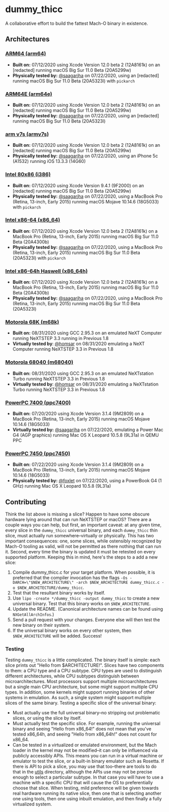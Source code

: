 # dummy_thicc

A collaborative effort to build the fattest Mach-O binary in existence.

## Architectures

### [ARM64 (arm64)](https://github.com/saagarjha/dummy_thicc/tree/master/arm64)

* **Built on:** 07/12/2020 using Xcode Version 12.0 beta 2 (12A8161k) on an [redacted] running macOS Big Sur 11.0 Beta (20A5299w)
* **Physically tested by:** [@saagarjha](https://github.com/saagarjha) on 07/22/2020, using an [redacted] running macOS Big Sur 11.0 Beta (20A5323l) with `pickarch`

### [ARM64E (arm64e)](https://github.com/saagarjha/dummy_thicc/tree/master/arm64e)

* **Built on:** 07/12/2020 using Xcode Version 12.0 beta 2 (12A8161k) on an [redacted] running macOS Big Sur 11.0 Beta (20A5299w)
* **Physically tested by:** [@saagarjha](https://github.com/saagarjha) on 07/22/2020, using an [redacted] running macOS Big Sur 11.0 Beta (20A5323l)

### [arm v7s (armv7s)](https://github.com/saagarjha/dummy_thicc/tree/master/armv7s)

* **Built on:** 07/12/2020 using Xcode Version 12.0 beta 2 (12A8161k) on an [redacted] running macOS Big Sur 11.0 Beta (20A5299w)
* **Physically tested by:** [@saagarjha](https://github.com/saagarjha) on 07/22/2020, using an iPhone 5c (A1532) running iOS 13.3.3 (14G60)

### [Intel 80x86 (i386)](https://github.com/saagarjha/dummy_thicc/tree/master/i386)

* **Built on:** 07/12/2020 using Xcode Version 9.4.1 (9F2000) on an [redacted] running macOS Big Sur 11.0 Beta (20A5299w)
* **Physically tested by:** [@saagarjha](https://github.com/saagarjha) on 07/22/2020, using a MacBook Pro (Retina, 13-inch, Early 2015) running macOS Mojave 10.14.6 (18G5033) with `pickarch`

### [Intel x86-64 (x86_64)](https://github.com/saagarjha/dummy_thicc/tree/master/x86_64)

* **Built on:** 07/12/2020 using Xcode Version 12.0 beta 2 (12A8161k) on a MacBook Pro (Retina, 13-inch, Early 2015) running macOS Big Sur 11.0 Beta (20A4300b)
* **Physically tested by:** [@saagarjha](https://github.com/saagarjha) on 07/22/2020, using a MacBook Pro (Retina, 13-inch, Early 2015) running macOS Big Sur 11.0 Beta (20A5323l) with `pickarch`

### [Intel x86-64h Haswell (x86_64h)](https://github.com/saagarjha/dummy_thicc/tree/master/x86_64h)

* **Built on:** 07/12/2020 using Xcode Version 12.0 beta 2 (12A8161k) on a MacBook Pro (Retina, 13-inch, Early 2015) running macOS Big Sur 11.0 Beta (20A4300b)
* **Physically tested by:** [@saagarjha](https://github.com/saagarjha) on 07/22/2020, using a MacBook Pro (Retina, 13-inch, Early 2015) running macOS Big Sur 11.0 Beta (20A5323l)

### [Motorola 68K (m68k)](https://github.com/saagarjha/dummy_thicc/tree/master/m68k)

* **Built on:** 08/31/2020 using GCC 2.95.3 on an emulated NeXT Computer running NeXTSTEP 3.3 running in Previous 1.8
* **Virtually tested by**: [@homsar](https://github.com/homsar) on 08/31/2020 emulating a NeXT Computer running NeXTSTEP 3.3 in Previous 1.8

### [Motorola 68040 (m68040)](https://github.com/saagarjha/dummy_thicc/tree/master/m68040)

* **Built on:** 08/31/2020 using GCC 2.95.3 on an emulated NeXTstation Turbo running NeXTSTEP 3.3 in Previous 1.8
* **Virtually tested by**: [@homsar](https://github.com/homsar) on 08/31/2020 emulating a NeXTstation Turbo running NeXTSTEP 3.3 in Previous 1.8

### [PowerPC 7400 (ppc7400)](https://github.com/saagarjha/dummy_thicc/tree/master/ppc7400)

* **Built on:** 07/20/2020 using Xcode Version 3.1.4 (9M2809) on a MacBook Pro (Retina, 13-inch, Early 2015) running macOS Mojave 10.14.6 (18G5033)
* **Virtually tested by:** [@saagarjha](https://github.com/saagarjha) on 07/22/2020, emulating a Power Mac G4 (AGP graphics) running Mac OS X Leopard 10.5.8 (9L31a) in QEMU PPC

### [PowerPC 7450 (ppc7450)](https://github.com/saagarjha/dummy_thicc/tree/master/ppc7450)

* **Built on:** 07/22/2020 using Xcode Version 3.1.4 (9M2809) on a MacBook Pro (Retina, 13-inch, Early 2015) running macOS Mojave 10.14.6 (18G5033)
* **Physically tested by:** [@foxlet](https://github.com/foxlet) on 07/22/2020, using a PowerBook G4 (1 GHz) running Mac OS X Leopard 10.5.8 (9L31a)

## Contributing

Think the list above is missing a slice? Happen to have some obscure hardware lying around that can run NeXTSTEP or macOS? There are a couple ways you can help, but first, an important caveat: at any given time, every slice in the `dummy_thicc` universal binary, and each `dummy_thicc` thin slice, must actually run somewhere–virtually or physically. This has two important consequences: one, some slices, while ostensibly recognized by Mach-O tooling as valid, will not be permitted as there nothing that can run it. Second, every time the binary is updated it must be retested on every supported platform. Keeping this in mind, here's the steps to a add a new slice:

1. Compile dummy_thicc.c for your target platform. When possible, it is preferred that the compiler invocation has the flags `-Os -DARCH=\"$NEW_ARCHITECTURE\" -arch $NEW_ARCHITECTURE dummy_thicc.c -o $NEW_ARCHITECTURE/dummy_thicc`.
2. Test that the resultant binary works by itself.
3. Use `lipo -create */dummy_thicc -output dummy_thicc` to create a new universal binary. Test that this binary works on `$NEW_ARCHITECTURE`.
4. Update the README. (Canonical architecture names can be found using `NXGetAllArchInfos`.)
5. Send a pull request with your changes. Everyone else will then test the new binary on their system.
6. If the universal binary works on every other system, then `$NEW_ARCHITECTURE` will be added. Success!

### Testing

Testing `dummy_thicc` is a little complicated. The binary itself is simple: each slice prints out "Hello from $ARCHITECTURE!". Slices have two components to them: a CPU type and a CPU subtype. CPU types are used to distinguish different architectures, while CPU subtypes distinguish between microarchitectures. Most processors support multiple microarchitectures but a single main CPU architecture, but some might support multiple CPU types. In addition, some kernels might support running binaries of other systems in emulation. As such, a single system might support multiple slices of the same binary. Testing a specific slice of the universal binary:

* Must actually use the full universal binary–no stripping out problematic slices, or using the slice by itself.
* Must actually test the specific slice. For example, running the universal binary and seeing "Hello from x86_64!" does not mean that you've tested x86_64h, and seeing "Hello from x86_64h!" does not count for x86_64.
* Can be tested in a virtualized or emulated environment, but the Mach loader in the kernel may not be modified–it can only be influenced via publicly accessibly APIs. This means you can run in a virtual machine or emulator to test the slice, or a built-in binary emulator such as Rosetta. If there is API to pick a slice, you may use that too–there are tools to do that in the [utils](https://github.com/saagarjha/dummy_thicc/tree/master/utils) directory, although the APIs use may not be precise enough to select a particular subtype. In that case you will have to use a machine with a specific CPU that will cause the OS to preferentially choose that slice. When testing, mild preference will be given towards real hardware running its native slice, then one that is selecting another one using tools, then one using inbuilt emulation, and then finally a fully virtualized system.
